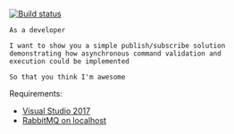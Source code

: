 [![Build status](https://ci.appveyor.com/api/projects/status/4pc2kc3h5gix06m4?svg=true)](https://ci.appveyor.com/project/henrikbecker/async-validation)

```gherkin
As a developer

I want to show you a simple publish/subscribe solution 
demonstrating how asynchronous command validation and 
execution could be implemented

So that you think I'm awesome
```

Requirements:
* [Visual Studio 2017](https://visualstudio.microsoft.com/downloads/)
* [RabbitMQ on localhost](https://www.rabbitmq.com/download.html)